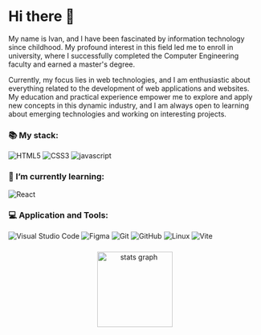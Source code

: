 # Hi there 👋

My name is Ivan, and I have been fascinated by information technology since childhood. My profound interest in this field led me to enroll in university, where I successfully completed the Computer Engineering faculty and earned a master's degree.

Currently, my focus lies in web technologies, and I am enthusiastic about everything related to the development of web applications and websites. My education and practical experience empower me to explore and apply new concepts in this dynamic industry, and I am always open to learning about emerging technologies and working on interesting projects.

### 📚 My stack:

![HTML5](https://img.shields.io/badge/html5-%23E34F26.svg?style=for-the-badge&logo=html5&logoColor=white)
![CSS3](https://img.shields.io/badge/css3-%231572B6.svg?style=for-the-badge&logo=css3&logoColor=white)
![javascript](https://img.shields.io/badge/javascript%20-%23323330.svg?&style=for-the-badge&logo=javascript&logoColor=%23F7DF1E)

### 🌱 I’m currently learning:

![React](https://img.shields.io/badge/React-%2320232a?style=for-the-badge&logo=React&logoColor=%2361DAFB)


### 💻 Application and Tools:

![Visual Studio Code](https://img.shields.io/badge/Visual%20Studio%20Code-0078d7.svg?style=for-the-badge&logo=visual-studio-code&logoColor=white)
![Figma](https://img.shields.io/badge/FIGMA-white?style=for-the-badge&logo=FIGMA&logoColor=black)
![Git](https://img.shields.io/badge/git-%23F05033.svg?style=for-the-badge&logo=git&logoColor=white)
![GitHub](https://img.shields.io/badge/github-%23121011.svg?style=for-the-badge&logo=github&logoColor=white)
![Linux](https://img.shields.io/badge/Linux-FCC624?style=for-the-badge&logo=linux&logoColor=black)
![Vite](https://img.shields.io/badge/vite-%231b1b1f?style=for-the-badge&logo=vite&logoColor=%23646CFF)


###

<div align="center">
  <img src="https://github-readme-stats-eosin-two.vercel.app/api?username=Alter-White&count_private=true&hide=issues,contribs&show=reviews&show_icons=true&rank_icon=github&theme=radical&hide_border=true" height="150" alt="stats graph"  />
  <!--<img src="https://github-readme-stats-eosin-two.vercel.app/api/top-langs/?username=Alter-White&count_private=true&layout=compact&theme=radical&hide_border=true" height="150" alt="languages graph"  />-->
</div>

###

<!--
**Alter-White/Alter-White** is a ✨ _special_ ✨ repository because its `README.md` (this file) appears on your GitHub profile.

Here are some ideas to get you started:

- 🔭 I’m currently working on ...
- 🌱 I’m currently learning ...
- 👯 I’m looking to collaborate on ...
- 🤔 I’m looking for help with ...
- 💬 Ask me about ...
- 📫 How to reach me: ...
- 😄 Pronouns: ...
- ⚡ Fun fact: ...
-->

